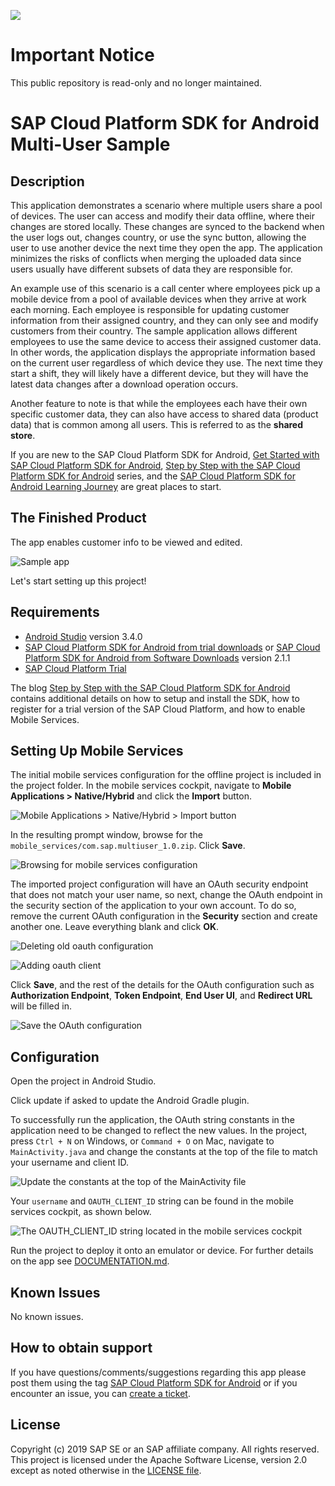 ![](https://img.shields.io/badge/STATUS-NOT%20CURRENTLY%20MAINTAINED-red.svg?longCache=true&style=flat)

# Important Notice
This public repository is read-only and no longer maintained.

# SAP Cloud Platform SDK for Android Multi-User Sample

## Description

This application demonstrates a scenario where multiple users share a pool of devices.  The user can access and modify their data offline, where their changes are stored locally. These changes are synced to the backend when the user logs out, changes country, or use the sync button, allowing the user to use another device the next time they open the app.  The application minimizes the risks of conflicts when merging the uploaded data since users usually have different subsets of data they are responsible for.

An example use of this scenario is a call center where employees pick up a mobile device from a pool of available devices when they arrive at work each morning. Each employee is responsible for updating customer information from their assigned country, and they can only see and modify customers from their country. The sample application allows different employees to use the same device to access their assigned customer data. In other words, the application displays the appropriate information based on the current user regardless of which device they use. The next time they start a shift, they will likely have a different device, but they will have the latest data changes after a download operation occurs.

Another feature to note is that while the employees each have their own specific customer data, they can also have access to shared data (product data) that is common among all users.  This is referred to as the **shared store**.

If you are new to the SAP Cloud Platform SDK for Android, [Get Started with SAP Cloud Platform SDK for Android](https://developers.sap.com/mission.sdk-android-get-started.html), [Step by Step with the SAP Cloud Platform SDK for Android](https://blogs.sap.com/2018/10/15/step-by-step-with-the-sap-cloud-platform-sdk-for-android-part-1/) series, and the [SAP Cloud Platform SDK for Android Learning Journey](https://help.sap.com/doc/221f8f84afef43d29ad37ef2af0c4adf/HP_2.0/en-US/747d6d2ea0534ba99612920c7402631a.html) are great places to start.


## The Finished Product

The app enables customer info to be viewed and edited.

![Sample app](images/sample-app.png)

Let's start setting up this project!

## Requirements

* [Android Studio](https://developer.android.com/studio/index.html) version 3.4.0
* [SAP Cloud Platform SDK for Android from trial downloads](https://www.sap.com/developer/trials-downloads/additional-downloads/sap-cloud-platform-sdk-for-android-15508.html) or [SAP Cloud Platform SDK for Android from Software Downloads](https://launchpad.support.sap.com/#/softwarecenter/template/products/_APP=00200682500000001943&_EVENT=NEXT&HEADER=Y&FUNCTIONBAR=Y&EVENT=TREE&NE=NAVIGATE&ENR=73555000100800001281&V=MAINT&TA=ACTUAL/SAP%20CP%20SDK%20FOR%20AND) version 2.1.1
* [SAP Cloud Platform Trial](https://cloudplatform.sap.com/index.html)

The blog [Step by Step with the SAP Cloud Platform SDK for Android](https://blogs.sap.com/2018/10/15/step-by-step-with-the-sap-cloud-platform-sdk-for-android-part-1/) contains additional details on how to setup and install the SDK, how to register for a trial version of the SAP Cloud Platform, and how to enable Mobile Services.

## Setting Up Mobile Services

The initial mobile services configuration for the offline project is included in the project folder. In the mobile services cockpit, navigate to **Mobile Applications > Native/Hybrid** and click the **Import** button.

![Mobile Applications > Native/Hybrid > Import button](images/importing-project-config-mobile-services.png)

In the resulting prompt window, browse for the `mobile_services/com.sap.multiuser_1.0.zip`. Click **Save**.

![Browsing for mobile services configuration](images/browse-for-imported-ms-config.png)

The imported project configuration will have an OAuth security endpoint that does not match your user name, so next, change the OAuth endpoint in the security section of the application to your own account. To do so, remove the current OAuth configuration in the **Security** section and create another one. Leave everything blank and click **OK**.

![Deleting old oauth configuration](images/deleting-old-oauth-config.png)

![Adding oauth client](images/add-oath-client.png)

Click **Save**, and the rest of the details for the OAuth configuration such as **Authorization Endpoint**, **Token Endpoint**, **End User UI**, and **Redirect URL** will be filled in.

![Save the OAuth configuration](images/save-oauth-config.png)

## Configuration

Open the project in Android Studio.

Click update if asked to update the Android Gradle plugin.

To successfully run the application, the OAuth string constants in the application need to be changed to reflect the new values. In the project, press `Ctrl + N` on Windows, or `Command + O` on Mac, navigate to `MainActivity.java` and change the constants at the top of the file to match your username and client ID.

![Update the constants at the top of the MainActivity file](images/update-oauth-constants.png)

Your `username` and `OAUTH_CLIENT_ID` string can be found in the mobile services cockpit, as shown below.

![The OAUTH_CLIENT_ID string located in the mobile services cockpit](images/oauth_client_id.png)

Run the project to deploy it onto an emulator or device.  For further details on the app see [DOCUMENTATION.md](DOCUMENTATION.md).

## Known Issues

No known issues.

## How to obtain support

If you have questions/comments/suggestions regarding this app please
post them using the tag [SAP Cloud Platform SDK for Android](https://answers.sap.com/tags/73555000100800001281) or if you encounter an issue, you can [create a ticket](https://github.com/SAP/cloud-sdk-android-multiuser/issues/new).

## License

Copyright (c) 2019 SAP SE or an SAP affiliate company. All rights reserved. This project is licensed under the Apache Software License, version 2.0 except as noted otherwise in the  [LICENSE file](/LICENSES/Apache-2.0.txt).
